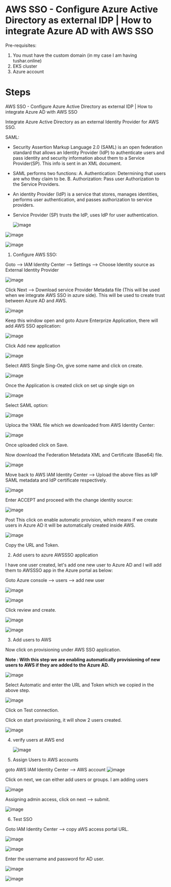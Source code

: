 # AWS SSO - Configure Azure Active Directory as external IDP | How to integrate Azure AD with AWS SSO

Pre-requisites:
1. You must have the custom domain (in my case I am having tushar.online)
2. EKS cluster
3. Azure account



Steps 
======

AWS SSO - Configure Azure Active Directory as external IDP | How to integrate Azure AD with AWS SSO

Integrate Azure Active Directory as an external Identity Provider for AWS SSO.

SAML: 
- Security Assertion Markup Language 2.0 (SAML) is an open federation standard that allows an Identity Provider (IdP) to authenticate users 
and pass identity and security information about them to a Service Provider(SP). This info is sent in an XML document.
- SAML performs two functions:
    A. Authentication: Determining that users are who they claim to be.
    B. Authorization: Pass user Authorization to the Service Providers.
- An identity Provider (IdP) is a service that stores, manages identities, performs user authentication, and passes authorization to service providers.
- Service Provider (SP) trusts the IdP, uses IdP for user authentication.

  ![image](https://github.com/tushardashpute/sso_eks_authentication/assets/74225291/73b59cf8-7665-45fa-b74c-513f15e715e9)

![image](https://github.com/tushardashpute/sso_eks_authentication/assets/74225291/8a3815ef-6562-49f9-b066-e23018c5d2d2)

![image](https://github.com/tushardashpute/sso_eks_authentication/assets/74225291/523d223a-a45c-4ee3-9a4a-3830d38a7576)

1. Configure AWS SSO:

Goto --> IAM Identity Center --> Settings --> Choose Identity source as External Identity Provider

![image](https://github.com/tushardashpute/sso_eks_authentication/assets/74225291/6a49dfd6-681f-43a7-9f2f-1514aa6b1382)

Click Next --> Download service Provider Metadata file (This will be used when we integrate AWS SSO in azure side). This will be used to create trust between Azure AD and AWS.

![image](https://github.com/tushardashpute/sso_eks_authentication/assets/74225291/b33725d0-c4f0-4bec-b0c8-c00e460437e0)

Keep this window open and goto Azure Enterprize Application, there will add AWS SSO application:

![image](https://github.com/tushardashpute/sso_eks_authentication/assets/74225291/b7f23792-80ea-48d7-9703-b8894b33d511)

Click Add new application

![image](https://github.com/tushardashpute/sso_eks_authentication/assets/74225291/edd10cb1-7c25-48af-99c0-1ff6df42bcd6)

Select AWS Single Sing-On, give some name and click on create.

![image](https://github.com/tushardashpute/sso_eks_authentication/assets/74225291/57a54607-aad0-4b0c-a88f-2af8dd12cbda)

Once the Application is created click on set up single sign on

![image](https://github.com/tushardashpute/sso_eks_authentication/assets/74225291/d369f06b-0074-4948-9a6a-53ac09148d09)

Select SAML option:

![image](https://github.com/tushardashpute/sso_eks_authentication/assets/74225291/35ccb41e-91d8-4ac7-8f9a-aba8e714cac4)

Uploca the YAML file which we downloaded from AWS Identity Center:

![image](https://github.com/tushardashpute/sso_eks_authentication/assets/74225291/1d59cb95-e212-44fd-b0e3-d8151f8961a0)

Once uploaded click on Save.

Now download the Federation Metadata XML and Certificate (Base64) file.

![image](https://github.com/tushardashpute/sso_eks_authentication/assets/74225291/0f4a4b0f-68d2-464e-aa73-678dbd7b0b66)

Move back to AWS IAM Identity Center --> Upload the above files as IdP SAML metadata and IdP certificate respectively.

![image](https://github.com/tushardashpute/sso_eks_authentication/assets/74225291/6f05b125-3fc8-438b-af30-324554ab98cd)

Enter ACCEPT and proceed with the change identity source:

![image](https://github.com/tushardashpute/sso_eks_authentication/assets/74225291/7b596171-46b6-40b0-943c-388dff3b85a9)

Post This click on enable automatic provision, which means if we create users in Azure AD it will be automatically created inside AWS.

![image](https://github.com/tushardashpute/sso_eks_authentication/assets/74225291/71578ddc-d27c-4a19-8eb1-473f18b3b6e1)

Copy the URL and Token.

2. Add users to azure AWSSSO application

I have one user created, let's add one new user to Azure AD and I will add them to AWSSSO app in the Azure portal as below:

Goto Azure console --> users --> add new user

![image](https://github.com/tushardashpute/sso_eks_authentication/assets/74225291/d29b7d22-c13c-4a3b-b185-518d06322f9a)


![image](https://github.com/tushardashpute/sso_eks_authentication/assets/74225291/c781f36c-4151-468f-82f7-b42ce5ba587b)

Click review and create.

![image](https://github.com/tushardashpute/sso_eks_authentication/assets/74225291/25a784a7-8795-48e5-a18b-611a7ac9402a)

![image](https://github.com/tushardashpute/sso_eks_authentication/assets/74225291/6a70d42d-8a7d-48a7-bd8f-d3385431a4f7)

3. Add users to AWS

Now click on provisioning under AWS SSO application. 

**Note : With this step we are enabling automatically provisioning of new users to AWS if they are added to the Azure AD.**

![image](https://github.com/tushardashpute/sso_eks_authentication/assets/74225291/82f1e8af-c6b1-454f-932c-83140764b05d)

Select Automatic and enter the URL and Token which we copied in the above step.

![image](https://github.com/tushardashpute/sso_eks_authentication/assets/74225291/62ec054f-1788-454a-8084-1e38a30f2933)

Click on Test connection.

Click on start provisioning, it will show 2 users created.

![image](https://github.com/tushardashpute/sso_eks_authentication/assets/74225291/8f4c701a-feeb-4216-ac54-22a2becf47b9)

4. verify users at AWS end

    ![image](https://github.com/tushardashpute/sso_eks_authentication/assets/74225291/870e2959-57d2-4131-a4f0-e8ce7318fe54)


5. Assign Users to AWS accounts

goto AWS IAM Identity Center --> AWS account 
![image](https://github.com/tushardashpute/sso_eks_authentication/assets/74225291/c73edb7c-954e-4896-8915-596e7b158fce)

Click on next, we can either add users or groups. I am adding users

![image](https://github.com/tushardashpute/sso_eks_authentication/assets/74225291/c9419285-56f4-4faf-b606-1352a8322f3d)

Assigning admin access, click on next --> submit.

![image](https://github.com/tushardashpute/sso_eks_authentication/assets/74225291/e23a0ff7-d406-4d98-8bb3-2386498b8257)


6. Test SSO 

Goto IAM Identity Center --> copy aWS access portal URL.

![image](https://github.com/tushardashpute/sso_eks_authentication/assets/74225291/b296f436-3f32-48da-8f07-551bc1b60f94)

![image](https://github.com/tushardashpute/sso_eks_authentication/assets/74225291/27c1279e-59e3-46d8-8c52-b927772d152f)

Enter the username and password for AD user.

![image](https://github.com/tushardashpute/sso_eks_authentication/assets/74225291/4136beff-4dee-45d6-8ac4-22581d0a9122)


![image](https://github.com/tushardashpute/sso_eks_authentication/assets/74225291/ff8c911b-6cc0-4566-a4cd-91403bdeddc6)
